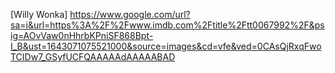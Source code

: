 [Willy Wonka] https://www.google.com/url?sa=i&url=https%3A%2F%2Fwww.imdb.com%2Ftitle%2Ftt0067992%2F&psig=AOvVaw0nHhrbKPniSF868Bpt-I_B&ust=1643071075521000&source=images&cd=vfe&ved=0CAsQjRxqFwoTCIDw7_GSyfUCFQAAAAAdAAAAABAD
